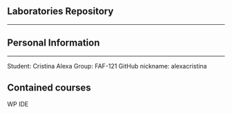 Laboratories Repository
-----------------------
-----------------------

Personal Information
--------------------
--------------------

Student: Cristina Alexa
Group: FAF-121
GitHub nickname: alexacristina

Contained courses
-----------------

WP
IDE
